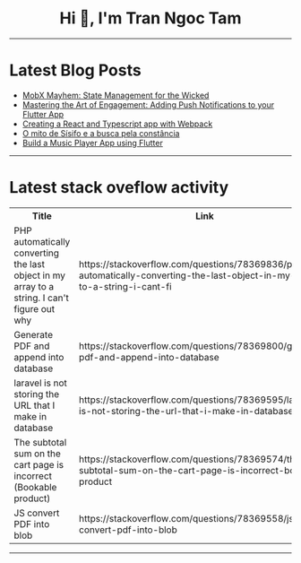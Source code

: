 <h1 align="center">Hi 👋, I'm Tran Ngoc Tam</h1>

---

# Latest Blog Posts 
<!-- BLOG-POST-LIST:START -->
- [MobX Mayhem: State Management for the Wicked](https://dev.to/kigazon/mobx-mayhem-state-management-for-the-wicked-nf8)
- [Mastering the Art of Engagement: Adding Push Notifications to your Flutter App](https://dev.to/epakconsultant/mastering-the-art-of-engagement-adding-push-notifications-to-your-flutter-app-2439)
- [Creating a React and Typescript app with Webpack](https://dev.to/arpitmalik832/creating-a-react-and-typescript-app-with-webpack-2nc7)
- [O mito de Sísifo e a busca pela constância](https://dev.to/gbiz0/o-mito-de-sisifo-e-a-busca-pela-constancia-1cm2)
- [Build a Music Player App using Flutter](https://dev.to/epakconsultant/build-a-music-player-app-using-flutter-1246)
<!-- BLOG-POST-LIST:END -->

---

# Latest stack oveflow activity
<table>
  <tr><th>Title</th><th>Link</th></tr>
  <!-- STACKOVERFLOW:START --><tr><td>PHP automatically converting the last object in my array to a string. I can&#39;t figure out why</td><td>https://stackoverflow.com/questions/78369836/php-automatically-converting-the-last-object-in-my-array-to-a-string-i-cant-fi</td></tr><tr><td>Generate PDF and append into database</td><td>https://stackoverflow.com/questions/78369800/generate-pdf-and-append-into-database</td></tr><tr><td>laravel is not storing the URL that I make in database</td><td>https://stackoverflow.com/questions/78369595/laravel-is-not-storing-the-url-that-i-make-in-database</td></tr><tr><td>The subtotal sum on the cart page is incorrect &lpar;Bookable product&rpar;</td><td>https://stackoverflow.com/questions/78369574/the-subtotal-sum-on-the-cart-page-is-incorrect-bookable-product</td></tr><tr><td>JS convert PDF into blob</td><td>https://stackoverflow.com/questions/78369558/js-convert-pdf-into-blob</td></tr><!-- STACKOVERFLOW:END -->
</table>

---


